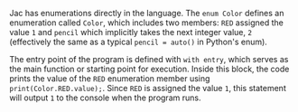 Jac has enumerations directly in the language. The `enum Color` defines an enumeration called `Color`, which includes two members: `RED` assigned the value `1` and `pencil` which implicitly takes the next integer value, `2` (effectively the same as a typical `pencil = auto()` in Python's enum).

The entry point of the program is defined with `with entry`, which serves as the main function or starting point for execution. Inside this block, the code prints the value of the `RED` enumeration member using `print(Color.RED.value);`. Since `RED` is assigned the value `1`, this statement will output `1` to the console when the program runs.